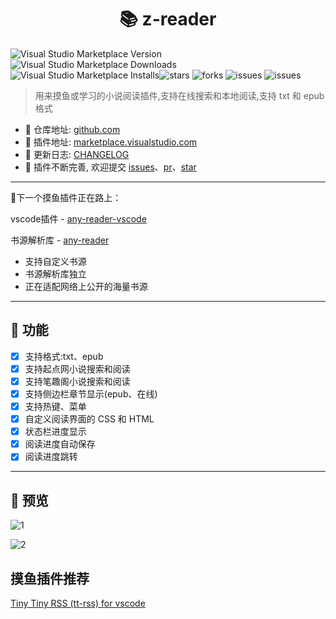 <h1 align="center">📚 z-reader</h1>

![Visual Studio Marketplace Version](https://img.shields.io/visual-studio-marketplace/v/aooiu.z-reader) ![Visual Studio Marketplace Downloads](https://img.shields.io/visual-studio-marketplace/d/aooiu.z-reader) ![Visual Studio Marketplace Installs](https://img.shields.io/visual-studio-marketplace/i/aooiu.z-reader)![stars](https://img.shields.io/github/stars/aooiuu/z-reader) ![forks](https://img.shields.io/github/forks/aooiuu/z-reader) ![issues](https://img.shields.io/github/issues/aooiuu/z-reader) ![issues](https://img.shields.io/github/issues-closed/aooiuu/z-reader?color=%2347BB22)

> 用来摸鱼或学习的小说阅读插件,支持在线搜索和本地阅读,支持 txt 和 epub 格式

- 📕 仓库地址: [github.com](https://github.com/aooiuu/z-reader)
- 📗 插件地址: [marketplace.visualstudio.com](https://marketplace.visualstudio.com/items?itemName=aooiu.z-reader)
- 📘 更新日志: [CHANGELOG](https://github.com/aooiuu/z-reader/blob/master/CHANGELOG.md)
- 📙 插件不断完善, 欢迎提交 [issues](https://github.com/aooiuu/z-reader/issues)、[pr](https://github.com/aooiuu/z-reader/pulls)、[star](https://github.com/aooiuu/z-reader)

---

🚀下一个摸鱼插件正在路上：

vscode插件 - [any-reader-vscode](https://github.com/aooiuu/any-reader-vscode)

书源解析库 - [any-reader](https://github.com/aooiuu/any-reader)

- 支持自定义书源
- 书源解析库独立
- 正在适配网络上公开的海量书源

---

## 🎉 功能

- [x] 支持格式:txt、epub
- [x] 支持起点网小说搜索和阅读
- [x] 支持笔趣阁小说搜索和阅读
- [x] 支持侧边栏章节显示(epub、在线)
- [x] 支持热键、菜单
- [x] 自定义阅读界面的 CSS 和 HTML
- [x] 状态栏进度显示
- [x] 阅读进度自动保存
- [x] 阅读进度跳转

---

## 🎈 预览

![1](https://user-images.githubusercontent.com/28108111/68991070-72f48c00-0895-11ea-92f0-c57e8764c700.png)

![2](https://user-images.githubusercontent.com/28108111/68991071-7556e600-0895-11ea-96ca-f8e6cbaffb1c.gif)


## 摸鱼插件推荐

[Tiny Tiny RSS (tt-rss) for vscode](https://github.com/aooiuu/vscode-ttrss)

